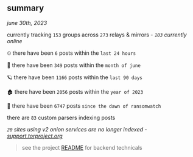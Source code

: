 
## summary
_june 30th, 2023_

currently tracking `153` groups across `273` relays & mirrors - _`103` currently online_

⏲ there have been `6` posts within the `last 24 hours`

🦈 there have been `349` posts within the `month of june`

🪐 there have been `1166` posts within the `last 90 days`

🏚 there have been `2056` posts within the `year of 2023`

🦕 there have been `6747` posts `since the dawn of ransomwatch`

there are `83` custom parsers indexing posts

_`20` sites using v2 onion services are no longer indexed - [support.torproject.org](https://support.torproject.org/onionservices/v2-deprecation/)_

> see the project [README](https://github.com/joshhighet/ransomwatch#ransomwatch--) for backend technicals
